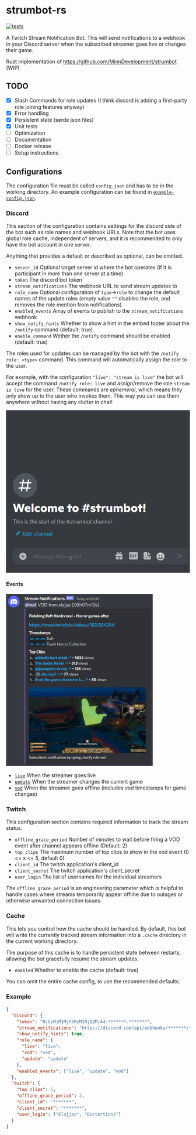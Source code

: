 [live-event]: https://raw.githubusercontent.com/MinnDevelopment/strumbot-rs/master/assets/live-event.png
[update-event]: https://raw.githubusercontent.com/MinnDevelopment/strumbot-rs/master/assets/update-event.png
[vod-event]: https://raw.githubusercontent.com/MinnDevelopment/strumbot-rs/master/assets/vod-event.png
[rank-joining]: https://raw.githubusercontent.com/MinnDevelopment/strumbot-rs/master/assets/rank-joining.gif
[example-config]: https://github.com/MinnDevelopment/strumbot-rs/blob/master/example-config.json

# strumbot-rs

[![tests](https://github.com/MinnDevelopment/strumbot-rs/actions/workflows/tests.yml/badge.svg)](https://github.com/MinnDevelopment/strumbot-rs/actions/workflows/tests.yml)

A Twitch Stream Notification Bot. This will send notifications to a webhook in your Discord server when the subscribed streamer goes live or changes their game.

Rust implementation of https://github.com/MinnDevelopment/strumbot (WIP)

## TODO

- [x] Slash Commands for role updates (I think discord is adding a first-party role joining features anyway)
- [x] Error handling
- [x] Persistent state (serde json files)
- [x] Unit tests
- [ ] Optimization
- [ ] Documentation
- [ ] Docker release
- [ ] Setup instructions

## Configurations

The configuration file must be called `config.json` and has to be in the working directory. An example configuration can be found in [`example-config.json`][example-config].

### Discord

This section of the configuration contains settings for the discord side of the bot such as role names and webhook URLs.
Note that the bot uses global role cache, independent of servers, and it is recommended to only have the bot account in one server.

Anything that provides a default or described as optional, can be omitted.

- `server_id` Optional target server id where the bot operates (if it is participant in more than one server at a time)
- `token` The discord bot token
- `stream_notifications` The webhook URL to send stream updates to
- `role_name` Optional configuration of `type`->`role` to change the default names of the update roles (empty value `""` disables the role, and removes the role mention from notifications)
- `enabled_events` Array of events to publish to the `stream_notifications` webhook
- `show_notify_hints` Whether to show a hint in the embed footer about the `/notify` command (default: true)
- `enable_command` Wether the `/notify` command should be enabled (default: true)

The roles used for updates can be managed by the bot with the `/notify role: <type>` command.
This command will automatically assign the role to the user.

For example, with the configuration `"live": "stream is live"` the bot will accept the command `/notify role: live` and assign/remove the role `stream is live` for the user.
These commands are *ephemeral*, which means they only show up to the user who invokes them. This way you can use them anywhere without having any clutter in chat!

![rank-joining.gif][rank-joining]


#### Events

![vod-event.png][vod-event]

- [`live`][live-event] When the streamer goes live
- [`update`][update-event] When the streamer changes the current game
- [`vod`][vod-event] When the streamer goes offline (includes vod timestamps for game changes)

### Twitch

This configuration section contains required information to track the stream status.

- `offline_grace_period` Number of minutes to wait before firing a VOD event after channel appears offline (Default: 2)
- `top_clips` The maximum number of top clips to show in the vod event (0 <= x <= 5, default 0)
- `client_id` The twitch application's client_id
- `client_secret` The twitch application's client_secret
- `user_login` The list of usernames for the individual streamers

The `offline_grace_period` is an engineering parameter which is helpful to handle cases where streams temporarily appear offline due to outages or otherwise unwanted connection issues.

### Cache

This lets you control how the cache should be handled. By default, this bot will write the currently tracked stream information into a `.cache` directory in the current working directory.

The purpose of this cache is to handle persistent state between restarts, allowing the bot gracefully resume the stream updates.

- `enabled` Whether to enable the cache (default: true)

You can omit the entire cache config, to use the recommended defaults.

### Example

```json
{
  "discord": {
    "token": "NjUzMjM1MjY5MzM1NjQ2MjA4.*******.*******",
    "stream_notifications": "https://discord.com/api/webhooks/*******/******",
    "show_notify_hints": true,
    "role_name": {
      "live": "live",
      "vod": "vod",
      "update": "update"
    },
    "enabled_events": ["live", "update", "vod"]
  },
  "twitch": {
    "top_clips": 5,
    "offline_grace_period": 2,
    "client_id": "*******",
    "client_secret": "*******",
    "user_login": ["Elajjaz", "Distortion2"]
  }
}
```


